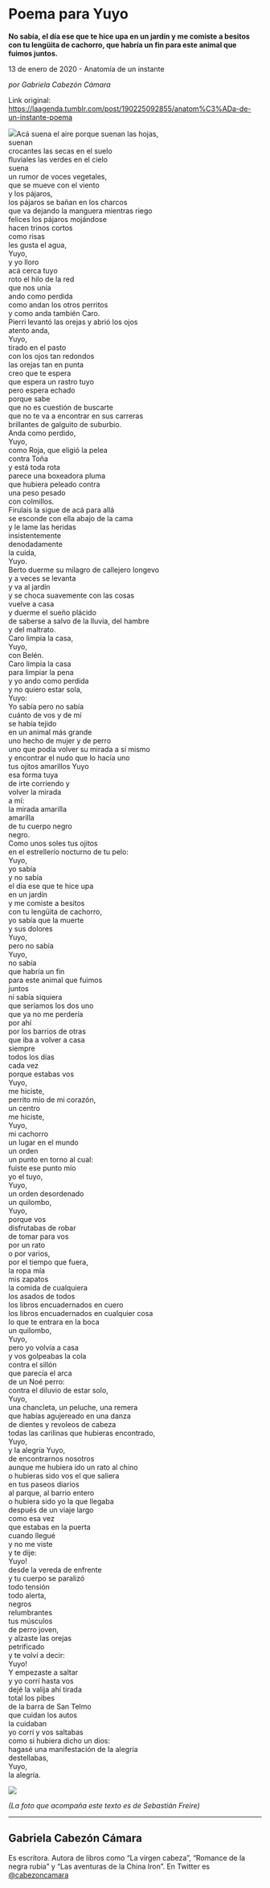 # Poema para Yuyo

**No sabía, el día ese que te hice upa
en un jardín y me comiste a besitos con tu lengüita de cachorro, que habría un fin para este animal que fuimos juntos.**

13 de enero de 2020 - Anatomía de un instante

_por Gabriela Cabezón Cámara_

Link original: https://laagenda.tumblr.com/post/190225092855/anatom%C3%ADa-de-un-instante-poema

![](https://64.media.tumblr.com/df294f0c94b67aae06fb2268c69dc59a/d76530837bb5b90e-be/s500x750/c0c1f714763904726daaa2cc3b8044e44b661893.jpg)Acá suena el aire porque suenan las hojas,  
suenan  
crocantes las secas en el suelo  
fluviales las verdes en el cielo  
suena  
un rumor de voces vegetales,  
que se mueve con el viento  
y los pájaros,  
los pájaros se bañan en los charcos  
que va dejando la manguera mientras riego  
felices los pájaros mojándose  
hacen trinos cortos  
como risas  
les gusta el agua,  
Yuyo,  
y yo lloro  
acá cerca tuyo  
roto el hilo de la red  
que nos unía  
ando como perdida  
como andan los otros perritos  
y como anda también Caro.  
Pierri levantó las orejas y abrió los ojos  
atento anda,  
Yuyo,  
tirado en el pasto  
con los ojos tan redondos   
las orejas tan en punta  
creo que te espera  
que espera un rastro tuyo  
pero espera echado  
porque sabe  
que no es cuestión de buscarte  
que no te va a encontrar en sus carreras  
brillantes de galguito de suburbio.  
Anda como perdido,  
Yuyo,  
como Roja, que eligió la pelea  
contra Toña  
y está toda rota  
parece una boxeadora pluma  
que hubiera peleado contra   
una peso pesado   
con colmillos.  
Firulais la sigue de acá para allá  
se esconde con ella abajo de la cama  
y le lame las heridas  
insistentemente  
denodadamente  
la cuida,   
Yuyo.  
Berto duerme su milagro de callejero longevo  
y a veces se levanta  
y va al jardín  
y se choca suavemente con las cosas  
vuelve a casa   
y duerme el sueño plácido  
de saberse a salvo de la lluvia, del hambre  
y del maltrato.  
Caro limpia la casa,  
Yuyo,  
con Belén.  
Caro limpia la casa  
para limpiar la pena  
y yo ando como perdida  
y no quiero estar sola,  
Yuyo:  
Yo sabía pero no sabía  
cuánto de vos y de mí  
se había tejido  
en un animal más grande  
uno hecho de mujer y de perro  
uno que podía volver su mirada a sí mismo  
y encontrar el nudo que lo hacía uno  
tus ojitos amarillos Yuyo  
esa forma tuya  
de irte corriendo y  
volver la mirada  
a mí:  
la mirada amarilla  
amarilla  
de tu cuerpo negro  
negro.  
Como unos soles tus ojitos  
en el estrellerío nocturno de tu pelo:  
Yuyo,  
yo sabía   
y no sabía  
el día ese que te hice upa  
en un jardín  
y me comiste a besitos  
con tu lengüita de cachorro,  
yo sabía que la muerte  
y sus dolores  
Yuyo,  
pero no sabía  
Yuyo,  
no sabía  
que habría un fin  
para este animal que fuimos  
juntos  
ni sabía siquiera  
que seríamos los dos uno  
que ya no me perdería  
por ahí  
por los barrios de otras  
que iba a volver a casa  
siempre  
todos los días  
cada vez  
porque estabas vos  
Yuyo,  
me hiciste,  
perrito mío de mi corazón,  
un centro  
me hiciste,  
Yuyo,  
mi cachorro  
un lugar en el mundo  
un orden  
un punto en torno al cual:  
fuiste ese punto mío  
yo el tuyo,  
Yuyo,  
un orden desordenado  
un quilombo,  
Yuyo,  
porque vos  
disfrutabas de robar  
de tomar para vos  
por un rato  
o por varios,  
por el tiempo que fuera,  
la ropa mía  
mis zapatos  
la comida de cualquiera  
los asados de todos  
los libros encuadernados en cuero  
los libros encuadernados en cualquier cosa  
lo que te entrara en la boca  
un quilombo,   
Yuyo,  
pero yo volvía a casa  
y vos golpeabas la cola  
contra el sillón  
que parecía el arca  
de un Noé perro:  
contra el diluvio de estar solo,  
Yuyo,  
una chancleta, un peluche, una remera  
que habías agujereado en una danza  
de dientes y revoleos de cabeza  
todas las carilinas que hubieras encontrado,  
Yuyo,  
y la alegría Yuyo,  
de encontrarnos nosotros  
aunque me hubiera ido un rato al chino  
o hubieras sido vos el que saliera  
en tus paseos diarios  
al parque, al barrio entero  
o hubiera sido yo la que llegaba  
después de un viaje largo  
como esa vez  
que estabas en la puerta  
cuando llegué  
y no me viste  
y te dije:  
Yuyo!  
desde la vereda de enfrente  
y tu cuerpo se paralizó  
todo tensión  
todo alerta,  
negros  
relumbrantes  
tus músculos  
de perro joven,  
y alzaste las orejas  
petrificado  
y te volví a decir:  
Yuyo!  
Y empezaste a saltar   
y yo corrí hasta vos  
dejé la valija ahí tirada  
total los pibes  
de la barra de San Telmo  
que cuidan los autos  
la cuidaban  
yo corrí y vos saltabas  
como si hubiera dicho un dios:  
hagasé una manifestación de la alegría  
destellabas,  
Yuyo,  
la alegría.

  


![](https://64.media.tumblr.com/df294f0c94b67aae06fb2268c69dc59a/d76530837bb5b90e-be/s500x750/c0c1f714763904726daaa2cc3b8044e44b661893.jpg)  
  
  
  
  
  
  
  
  
  
  
  
  
  
  
  
  
  
  
  
  
  
  
  
  
  
  
  
  
  
  
  
  
  
  
  
  
  
  
  
  
  
  
  
  
  
  
  
  
  
  
  
*(La foto que acompaña este texto es de Sebastián Freire)*

---

Gabriela Cabezón Cámara
-----------------------

 Es escritora. Autora de libros como “La virgen cabeza”, “Romance de la negra rubia” y “Las aventuras de la China Iron”. En Twitter es [@cabezoncamara](https://twitter.com/cabezoncamara) 

